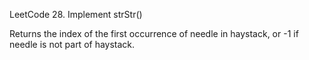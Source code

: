 LeetCode 28. Implement strStr() 

Returns the index of the first occurrence of needle in haystack, or -1 if needle is not part of haystack.
